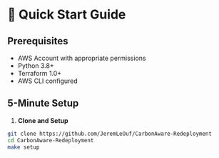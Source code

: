# 🚀 Quick Start Guide

## Prerequisites
- AWS Account with appropriate permissions
- Python 3.8+
- Terraform 1.0+
- AWS CLI configured

## 5-Minute Setup

1. **Clone and Setup**
```bash
git clone https://github.com/JeremLeOuf/CarbonAware-Redeployment
cd CarbonAware-Redeployment
make setup